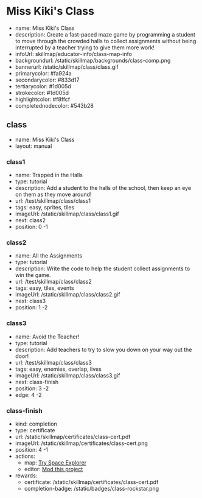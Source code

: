 # Miss Kiki's Class
* name: Miss Kiki's Class
* description: Create a fast-paced maze game by programming a student to move through the crowded halls to collect assignments without being interrupted by a teacher trying to give them more work!
* infoUrl: skillmap/educator-info/class-map-info
* backgroundurl: /static/skillmap/backgrounds/class-comp.png
* bannerurl: /static/skillmap/class/class.gif
* primarycolor: #fa924a
* secondarycolor: #833d17
* tertiarycolor: #1d005d
* strokecolor: #1d005d
* highlightcolor: #f8ffcf
* completednodecolor: #543b28

## class
* name: Miss Kiki's Class
* layout: manual

### class1
* name: Trapped in the Halls
* type: tutorial
* description: Add a student to the halls of the school, then keep an eye on them as they move around!
* url: /test/skillmap/class/class1
* tags: easy, sprites, tiles
* imageUrl: /static/skillmap/class/class1.gif
* next: class2
* position: 0 -1

### class2
* name: All the Assignments
* type: tutorial
* description: Write the code to help the student collect assignments to win the game.
* url: /test/skillmap/class/class2
* tags: easy, tiles, events
* imageUrl: /static/skillmap/class/class2.gif
* next: class3
* position: 1 -2

### class3
* name: Avoid the Teacher!
* type: tutorial
* description: Add teachers to try to slow you down on your way out the door!
* url: /test/skillmap/class/class3
* tags: easy, enemies, overlap, lives
* imageUrl: /static/skillmap/class/class3.gif
* next: class-finish
* position: 3 -2
* edge: 4 -2


### class-finish
* kind: completion
* type: certificate
* url: /static/skillmap/certificates/class-cert.pdf
* imageUrl: /static/skillmap/certificates/class-cert.png
* position: 4 -1
* actions:
    * map: [Try Space Explorer](/skillmap/space)
    * editor: [Mod this project](/)
* rewards:
    * certificate: /static/skillmap/certificates/class-cert.pdf
    * completion-badge: /static/badges/class-rockstar.png

